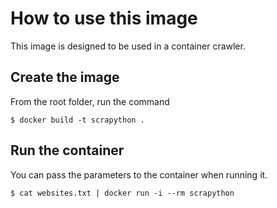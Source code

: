 # How to use this image
This image is designed to be used in a container crawler.

## Create the image
From the root folder, run the command

```console
$ docker build -t scrapython .
```

## Run the container
You can pass the parameters to the container when running it.

```console
$ cat websites.txt | docker run -i --rm scrapython
```
